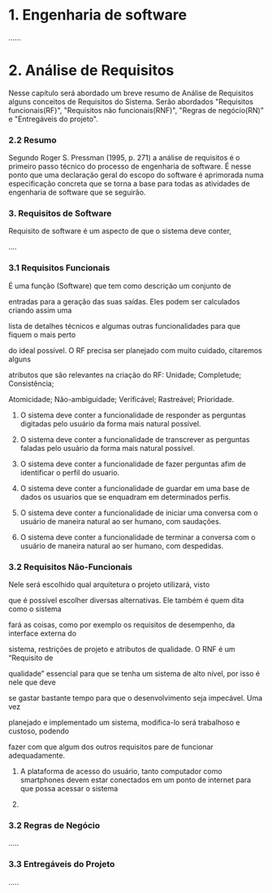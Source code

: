 # 1. Engenharia de software

......

# 2. Análise de Requisitos

Nesse capítulo será abordado um breve resumo de Análise de Requisitos alguns conceitos de Requisitos do Sistema. Serão abordados "Requisitos funcionais(RF)", "Requisitos não funcionais(RNF)", "Regras de negócio(RN)" e "Entregáveis do projeto".

### 2.2 Resumo

Segundo Roger S. Pressman (1995, p. 271) a análise de requisitos é o primeiro passo técnico do processo de engenharia de software. É nesse ponto que uma declaração geral do escopo do software é aprimorada numa especificação concreta que se torna a base para todas as atividades de engenharia de software que se seguirão.



### 3. Requisitos de Software

Requisito de software é um aspecto de que o sistema deve conter,

....


### 3.1 Requisitos Funcionais

É uma função (Software) que tem como descrição um conjunto de

entradas para a geração das suas saídas. Eles podem ser calculados criando assim uma

lista de detalhes técnicos e algumas outras funcionalidades para que fiquem o mais perto

do ideal possível. O RF precisa ser planejado com muito cuidado, citaremos alguns

atributos que são relevantes na criação do RF: Unidade; Completude; Consistência;

Atomicidade; Não-ambiguidade; Verificável; Rastreável; Prioridade.


1. O sistema deve conter a funcionalidade de responder as perguntas digitadas pelo usuário da forma mais natural possível.

2. O sistema deve conter a funcionalidade de transcrever as perguntas faladas pelo usuário da forma mais natural possível.

3. O sistema deve conter a funcionalidade de fazer perguntas afim de identificar o perfil do usuario.

4. O sistema deve conter a funcionalidade de guardar em uma base de dados os usuarios que se enquadram em determinados perfis.

5. O sistema deve conter a funcionalidade de iniciar uma conversa com o usuário de maneira natural ao ser humano, com saudações.

6. O sistema deve conter a funcionalidade de terminar a conversa com o usuário de maneira natural ao ser humano, com despedidas. 

### 3.2 Requisitos Não-Funcionais

Nele será escolhido qual arquitetura o projeto utilizará, visto

que é possível escolher diversas alternativas. Ele também é quem dita como o sistema

fará as coisas, como por exemplo os requisitos de desempenho, da interface externa do

sistema, restrições de projeto e atributos de qualidade. O RNF é um “Requisito de

qualidade” essencial para que se tenha um sistema de alto nível, por isso é nele que deve

se gastar bastante tempo para que o desenvolvimento seja impecável. Uma vez

planejado e implementado um sistema, modifica-lo será trabalhoso e custoso, podendo

fazer com que algum dos outros requisitos pare de funcionar adequadamente.

1. A plataforma de acesso do usuário, tanto computador como smartphones devem estar conectados em um ponto de internet para que possa acessar o sistema

2. 



### 3.2 Regras de Negócio

.....


### 3.3 Entregáveis do Projeto

.....



